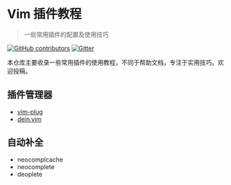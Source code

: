 # Vim 插件教程
> 一些常用插件的配置及使用技巧

[![GitHub contributors](https://img.shields.io/github/contributors/vim-china/plugins-tutorial.svg)](https://github.com/vim-china/plugins-tutorial/graphs/contributors)
[![Gitter](https://badges.gitter.im/vim-china/Lobby.svg)](https://gitter.im/vim-china/Lobby)

本仓库主要收录一些常用插件的使用教程，不同于帮助文档，专注于实用技巧。欢迎投稿。

## 插件管理器

- [vim-plug](vim-plug.md)
- [dein.vim](dein.md)

## 自动补全

- neocomplcache
- neocomplete
- deoplete
